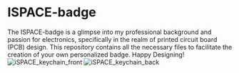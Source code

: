 # ISPACE-badge
The ISPACE-badge is a glimpse into my professional background and passion for electronics, specifically in the realm of printed circuit board (PCB) design. 
This repository contains all the necessary files to facilitate the creation of your own personalized badge. Happy Designing!
![iSPACE_keychain_front](https://user-images.githubusercontent.com/86886546/214812239-a6f4f191-8bd0-4469-abe4-35daf8424103.png)
![iSPACE_keychain_back](https://user-images.githubusercontent.com/86886546/214812258-3e220aa0-636f-4d7a-8183-e778ee940462.png)
